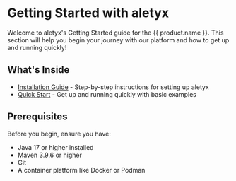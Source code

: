 # Getting Started with aletyx

Welcome to aletyx's Getting Started guide for the {{ product.name }}. This section will help you begin your journey with our platform and how to get up and running quickly!

## What's Inside

- [Installation Guide](installation.md) - Step-by-step instructions for setting up aletyx
- [Quick Start](quick-start.md) - Get up and running quickly with basic examples

## Prerequisites

Before you begin, ensure you have:

- Java 17 or higher installed
- Maven 3.9.6 or higher
- Git
- A container platform like Docker or Podman
